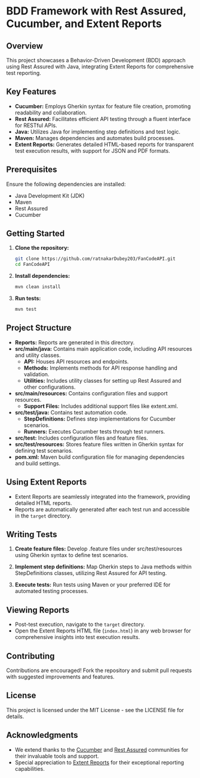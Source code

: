 # BDD Framework with Rest Assured, Cucumber, and Extent Reports

## Overview

This project showcases a Behavior-Driven Development (BDD) approach using Rest Assured with Java, integrating Extent Reports for comprehensive test reporting.

## Key Features

- **Cucumber:** Employs Gherkin syntax for feature file creation, promoting readability and collaboration.
- **Rest Assured:** Facilitates efficient API testing through a fluent interface for RESTful APIs.
- **Java:** Utilizes Java for implementing step definitions and test logic.
- **Maven:** Manages dependencies and automates build processes.
- **Extent Reports:** Generates detailed HTML-based reports for transparent test execution results, with support for JSON and PDF formats.

## Prerequisites

Ensure the following dependencies are installed:

- Java Development Kit (JDK)
- Maven
- Rest Assured
- Cucumber

## Getting Started

1. **Clone the repository:**
   ```bash
   git clone https://github.com/ratnakarDubey203/FanCodeAPI.git
   cd FanCodeAPI
   ```

2. **Install dependencies:**
   ```bash
   mvn clean install
   ```

3. **Run tests:**
   ```bash
   mvn test
   ```

## Project Structure

- **Reports:** Reports are generated in this directory.
- **src/main/java:** Contains main application code, including API resources and utility classes.
  - **API:** Houses API resources and endpoints.
  - **Methods:** Implements methods for API response handling and validation.
  - **Utilities:** Includes utility classes for setting up Rest Assured and other configurations.
- **src/main/resources:** Contains configuration files and support resources.
  - **Support Files:** Includes additional support files like extent.xml.
- **src/test/java:** Contains test automation code.
  - **StepDefinitions:** Defines step implementations for Cucumber scenarios.
  - **Runners:** Executes Cucumber tests through test runners.
- **src/test:** Includes configuration files and feature files.
- **src/test/resources:** Stores feature files written in Gherkin syntax for defining test scenarios.
- **pom.xml:** Maven build configuration file for managing dependencies and build settings.

## Using Extent Reports

- Extent Reports are seamlessly integrated into the framework, providing detailed HTML reports.
- Reports are automatically generated after each test run and accessible in the `target` directory.

## Writing Tests

1. **Create feature files:** Develop .feature files under src/test/resources using Gherkin syntax to define test scenarios.

2. **Implement step definitions:** Map Gherkin steps to Java methods within StepDefinitions classes, utilizing Rest Assured for API testing.

3. **Execute tests:** Run tests using Maven or your preferred IDE for automated testing processes.

## Viewing Reports

- Post-test execution, navigate to the `target` directory.
- Open the Extent Reports HTML file (`index.html`) in any web browser for comprehensive insights into test execution results.

## Contributing

Contributions are encouraged! Fork the repository and submit pull requests with suggested improvements and features.

## License

This project is licensed under the MIT License - see the LICENSE file for details.

## Acknowledgments

- We extend thanks to the [Cucumber](https://cucumber.io/) and [Rest Assured](https://rest-assured.io/) communities for their invaluable tools and support.
- Special appreciation to [Extent Reports](https://extentreports.com/) for their exceptional reporting capabilities.
